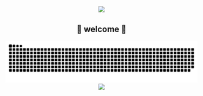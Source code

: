 
<div align="center"
  <br>
  <img src="https://capsule-render.vercel.app/api?type=waving&color=BDBDC8&height=150&section=header" />
  <h2>🐍 welcome 🐍</h2>
  <img alt="snake eating my contributions" src="https://raw.githubusercontent.com/salesp07/salesp07/output/github-contribution-grid-snake.svg" />
  <img src="https://capsule-render.vercel.app/api?type=waving&color=BDBDC8&height=150&section=footer" />
  <br/><br/><br/>
</div>
<!--
**asonehino/asonehino** is a ✨ _special_ ✨ repository because its `README.md` (this file) appears on your GitHub profile.

Here are some ideas to get you started:

- 🔭 I’m currently working on ...
- 🌱 I’m currently learning ...
- 👯 I’m looking to collaborate on ...
- 🤔 I’m looking for help with ...
- 💬 Ask me about ...
- 📫 How to reach me: ...
- 😄 Pronouns: ...
- ⚡ Fun fact: ...
-->
